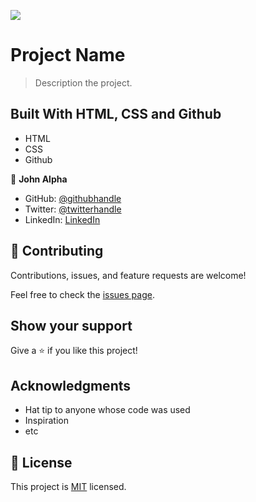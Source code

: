 ![](https://img.shields.io/badge/Microverse-blueviolet)

# Project Name

> Description the project.


## Built With HTML, CSS and Github

- HTML
- CSS
- Github

👤 **John Alpha**

- GitHub: [@githubhandle](https://github.com/johnalpha74)
- Twitter: [@twitterhandle](https://twitter.com/theagilesean)
- LinkedIn: [LinkedIn](https://linkedin.com/in/johnalpha74)



## 🤝 Contributing

Contributions, issues, and feature requests are welcome!

Feel free to check the [issues page](../../issues/).

## Show your support

Give a ⭐️ if you like this project!

## Acknowledgments

- Hat tip to anyone whose code was used
- Inspiration
- etc

## 📝 License

This project is [MIT](./MIT.md) licensed.
